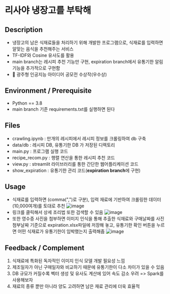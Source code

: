 # 리사야 냉장고를 부탁해

## Description
- 냉장고의 남은 식재료들을 처리하기 위해 개발한 프로그램으로, 식재료를 입력하면 알맞는 음식을 추천해주는 서비스
- TF-IDF와 Cosine 유사도를 활용
- main branch는 레시피 추천 기능만 구현, expiration branch에서 유통기한 알림 기능을 추가적으로 구현함
- 🥇 광주형 인공지능 아이디어 공모전 수상작(우수상)

## Environment / Prerequisite
- Python == 3.8
- main branch 기준 requirements.txt를 실행하면 된다

## Files
- crawling.ipynb : 만개의 레시피에서 레시피 정보를 크롤링하여 db 구축
- data/db : 레시피 DB, 유통기한 DB 가 저장된 디렉토리
- main.py : 프로그램 실행 코드
- recipe_recom.py : 행렬 연산을 통한 레시피 추천 코드
- view.py : streamlit 라이브러리를 통한 간단한 웹어플리케이션 코드
- show_expiration : 유통기한 관리 코드(<b>expiration branch</b>에 구현)

## Usage
- 식재료를 입력하면 (comma(",")로 구분), 입력 재료에 기반하여 크롤링한 데이터(10,000여개)를 토대로 추천
![image](https://user-images.githubusercontent.com/62554639/147818177-7d5c6164-6891-4707-9da5-93567ddb3e10.png)  
- 링크를 클릭해서 상세 조리법 또한 검색할 수 있음
![image](https://user-images.githubusercontent.com/62554639/147818806-9e4e7261-c4ed-4080-94eb-8dc55290cfb9.png)  
- 또한 영수증 사진을 첨부하면 이미지 인식을 통해 추출한 식재료와 구매날짜를 사진 첨부날짜 기준으로 expiration.xlsx파일에 저장해 놓고, 유통기한 확인 버튼을 누르면 어떤 식재료가 유통기한이 임박했는지 출력해줌
![image](https://user-images.githubusercontent.com/62554639/147818770-34c2c75d-c020-4859-8369-54e55c3dc3a5.png)  

## Feedback / Complement
1. 식재료에 특화된 독자적인 이미지 인식 모델 개발 필요성 느낌
2. 제조일자가 아닌 구매일자와 비교하기 때문에 유통기한이 다소 차이가 있을 수 있음
3. DB 규모가 커질수록 벡터 생성 및 유사도 계산에 있어 속도 감소 우려 => Spark를 사용해보자
4. 재료의 종류 뿐만 아니라 양도 고려하면 남은 재료 관리에 더욱 효율적

